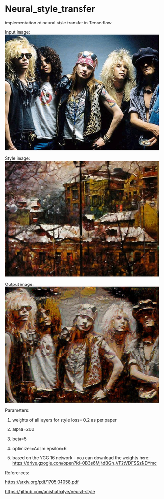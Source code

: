 # Neural_style_transfer
implementation of neural style transfer in Tensorflow

Input image:
![alt text](content.jpg "Input image")

Style image:
![alt text](style.jpg "Input image")


Output image:
![alt text](output.jpg "Input image")


Parameters:

1. weights of all layers for style loss= 0.2 as per paper

2. alpha=200

3. beta=5

4. optimizer=Adam:epsilon=6

5. based on the VGG 16 network - you can download the weights here: https://drive.google.com/open?id=0B3s6MjhdBGh_VFZtVDFSSzNDYmc

References:

https://arxiv.org/pdf/1705.04058.pdf

https://github.com/anishathalye/neural-style
